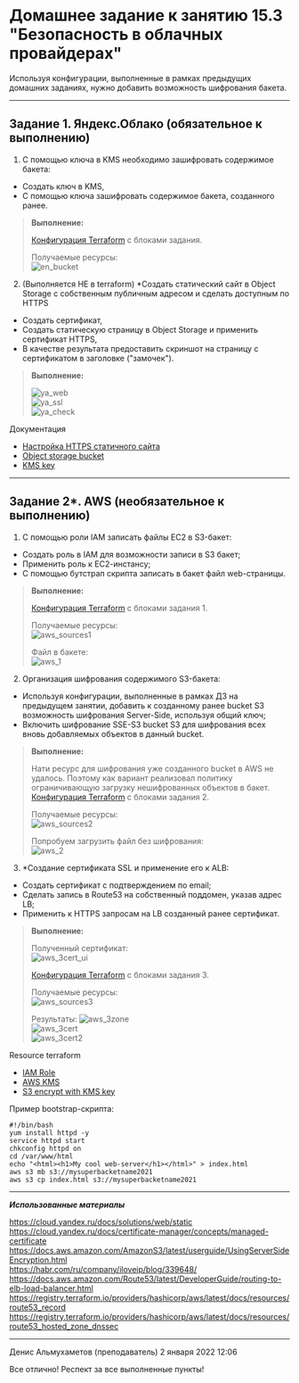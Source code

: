 # Домашнее задание к занятию 15.3 "Безопасность в облачных провайдерах"
Используя конфигурации, выполненные в рамках предыдущих домашних заданиях, нужно добавить возможность шифрования бакета.

---
## Задание 1. Яндекс.Облако (обязательное к выполнению)
1. С помощью ключа в KMS необходимо зашифровать содержимое бакета:
- Создать ключ в KMS,
- С помощью ключа зашифровать содержимое бакета, созданного ранее.

> **Выполнение:**    
> 
> [Конфигурация Terraform](yandex-cloud-terraform/main.tf) с блоками задания.
>
> Получаемые ресурсы:    
> ![en_bucket](img/ya_en_bucket.png)   


2. (Выполняется НЕ в terraform) *Создать статический сайт в Object Storage c собственным публичным адресом и сделать доступным по HTTPS
- Создать сертификат,
- Создать статическую страницу в Object Storage и применить сертификат HTTPS,
- В качестве результата предоставить скриншот на страницу с сертификатом в заголовке ("замочек").

> **Выполнение:**    
> 
> ![ya_web](img/ya_23.png)    
> ![ya_ssl](img/ya_22.png)    
> ![ya_check](img/ya_21.png)    


Документация
- [Настройка HTTPS статичного сайта](https://cloud.yandex.ru/docs/storage/operations/hosting/certificate)
- [Object storage bucket](https://registry.terraform.io/providers/yandex-cloud/yandex/latest/docs/resources/storage_bucket)
- [KMS key](https://registry.terraform.io/providers/yandex-cloud/yandex/latest/docs/resources/kms_symmetric_key)


--- 
## Задание 2*. AWS (необязательное к выполнению)

1. С помощью роли IAM записать файлы ЕС2 в S3-бакет:
- Создать роль в IAM для возможности записи в S3 бакет;
- Применить роль к ЕС2-инстансу;
- С помощью бутстрап скрипта записать в бакет файл web-страницы.

> **Выполнение:**    
> 
> [Конфигурация Terraform](aws-cloud-terraform/) с блоками задания 1.
>
> Получаемые ресурсы:    
> ![aws_sources1](img/aws_sources1.png)  
> 
> Файл в бакете:    
> ![aws_1](img/aws_1.png)  


2. Организация шифрования содержимого S3-бакета:
- Используя конфигурации, выполненные в рамках ДЗ на предыдущем занятии, добавить к созданному ранее bucket S3 возможность шифрования Server-Side, используя общий ключ;
- Включить шифрование SSE-S3 bucket S3 для шифрования всех вновь добавляемых объектов в данный bucket.

> **Выполнение:**    
>
> Нати ресурс для шифрования уже созданного bucket в AWS не удалось. Поэтому как вариант реализовал политику ограничивающую загрузку нешифрованных объектов в бакет.    
> [Конфигурация Terraform](aws-cloud-terraform2/main.tf) с блоками задания 2.
>
> Получаемые ресурсы:    
> ![aws_sources2](img/aws_sources2.png)  
> 
> Попробуем загрузить файл без шифрования:    
> ![aws_2](img/aws_2.png)  


3. *Создание сертификата SSL и применение его к ALB:
- Создать сертификат с подтверждением по email;
- Сделать запись в Route53 на собственный поддомен, указав адрес LB;
- Применить к HTTPS запросам на LB созданный ранее сертификат.

> **Выполнение:**    
> 
> Полученный сертификат:    
> ![aws_3cert_ui](img/aws_3cert_ui.png)    
>
> [Конфигурация Terraform](aws-cloud-terraform3/) с блоками задания 3.
>
> Получаемые ресурсы:    
> ![aws_sources3](img/aws_sources3.png)  
> 
> Результаты:
> ![aws_3zone](img/aws_3zone.png)    
> ![aws_3cert](img/aws_3cert.png)    
> ![aws_3cert2](img/aws_3cert2.png)    

  

Resource terraform
- [IAM Role](https://registry.terraform.io/providers/hashicorp/aws/latest/docs/resources/iam_role)
- [AWS KMS](https://registry.terraform.io/providers/hashicorp/aws/latest/docs/resources/kms_key)
- [S3 encrypt with KMS key](https://registry.terraform.io/providers/hashicorp/aws/latest/docs/resources/s3_bucket_object#encrypting-with-kms-key)

Пример bootstrap-скрипта:
```
#!/bin/bash
yum install httpd -y
service httpd start
chkconfig httpd on
cd /var/www/html
echo "<html><h1>My cool web-server</h1></html>" > index.html
aws s3 mb s3://mysuperbacketname2021
aws s3 cp index.html s3://mysuperbacketname2021
```

---

***Использованные материалы***

https://cloud.yandex.ru/docs/solutions/web/static    
https://cloud.yandex.ru/docs/certificate-manager/concepts/managed-certificate    
https://docs.aws.amazon.com/AmazonS3/latest/userguide/UsingServerSideEncryption.html    
https://habr.com/ru/company/iloveip/blog/339648/    
https://docs.aws.amazon.com/Route53/latest/DeveloperGuide/routing-to-elb-load-balancer.html    
https://registry.terraform.io/providers/hashicorp/aws/latest/docs/resources/route53_record    
https://registry.terraform.io/providers/hashicorp/aws/latest/docs/resources/route53_hosted_zone_dnssec    

---

Денис Альмухаметов (преподаватель)
2 января 2022 12:06

Все отлично!
Респект за все выполненные пункты!
